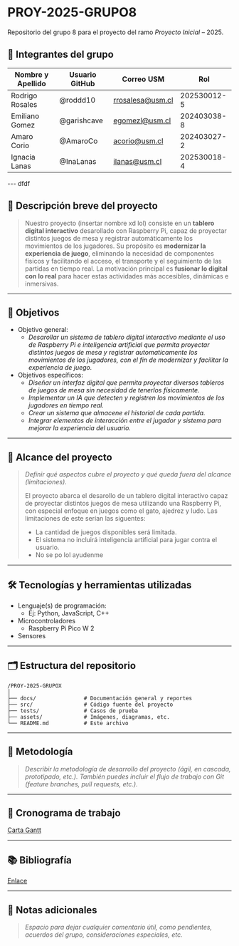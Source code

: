 # PROY-2025-GRUPO8

Repositorio del grupo 8 para el proyecto del ramo *Proyecto Inicial* – 2025.

## 👥 Integrantes del grupo

| Nombre y Apellido | Usuario GitHub | Correo USM               | Rol          |
|-|-|-|-|
| Rodrigo Rosales   | @roddd10       | rrosalesa@usm.cl |  202530012-5 |
| Emiliano Gomez    | @garishcave    | egomezl@usm.cl   | 202403038-8  |
| Amaro Corio       | @AmaroCo       | acorio@usm.cl    | 202403027-2  |
| Ignacia Lanas     | @InaLanas      | ilanas@usm.cl    | 202530018-4  |

---   dfdf

## 📝 Descripción breve del proyecto

> Nuestro proyecto (insertar nombre xd lol) consiste en un **tablero digital interactivo** desarollado con Raspberry Pi, capaz de proyectar distintos juegos de mesa y registrar automáticamente los movimientos de los jugadores. Su propósito es **modernizar la experiencia de juego**, eliminando la necesidad de componentes físicos y facilitando el acceso, el transporte y el seguimiento de las partidas en tiempo real. La motivación principal es **fusionar lo digital con lo real** para hacer estas actividades más accesibles, dinámicas e inmersivas.





---

## 🎯 Objetivos

- Objetivo general:
  - *Desarollar un sistema de tablero digital interactivo mediante el uso de Raspberry Pi e inteligencia artificial que permita proyectar distintos juegos de mesa y registrar automaticamente los movimientos de los jugadores, con el fin de modernizar y facilitar la experiencia de juego.*
- Objetivos específicos:
  - *Diseñar un interfaz digital que permita proyectar diversos tableros de juegos de mesa sin necesidad de tenerlos físicamente.*
  - *Implementar un IA que detecten y registren los movimientos de los jugadores en tiempo real.*
  - *Crear un sistema que almacene el historial de cada partida.*
  - *Integrar elementos de interacción entre el jugador y sistema para mejorar la experiencia del usuario.*

---

## 🧩 Alcance del proyecto

> *Definir qué aspectos cubre el proyecto y qué queda fuera del alcance (limitaciones).*
> 
> El proyecto abarca el desarollo de un tablero digital interactivo capaz de proyectar distintos juegos de mesa utilizando una Raspberry Pi, con especial enfoque en juegos como el gato, ajedrez y ludo. Las limitaciones de este serían las siguentes:
> - La cantidad de juegos disponibles será limitada.
> - El sistema no incluirá inteligencia artificial para jugar contra el usuario.
> - No se po lol ayudenme

---

## 🛠️ Tecnologías y herramientas utilizadas

- Lenguaje(s) de programación:
  - Ej: Python, JavaScript, C++
- Microcontroladores
  - Raspberry Pi Pico W 2
- Sensores

---

## 🗂️ Estructura del repositorio

```
/PROY-2025-GRUPOX
│
├── docs/               # Documentación general y reportes
├── src/                # Código fuente del proyecto
├── tests/              # Casos de prueba
├── assets/             # Imágenes, diagramas, etc.
└── README.md           # Este archivo
```

---

## 🧪 Metodología

> *Describir la metodología de desarrollo del proyecto (ágil, en cascada, prototipado, etc.). También puedes incluir el flujo de trabajo con Git (feature branches, pull requests, etc.).*

---

## 📅 Cronograma de trabajo


[Carta Gantt](https://google.com)

---

## 📚 Bibliografía

[Enlace](https://google.com)

---

## 📌 Notas adicionales

> *Espacio para dejar cualquier comentario útil, como pendientes, acuerdos del grupo, consideraciones especiales, etc.*

